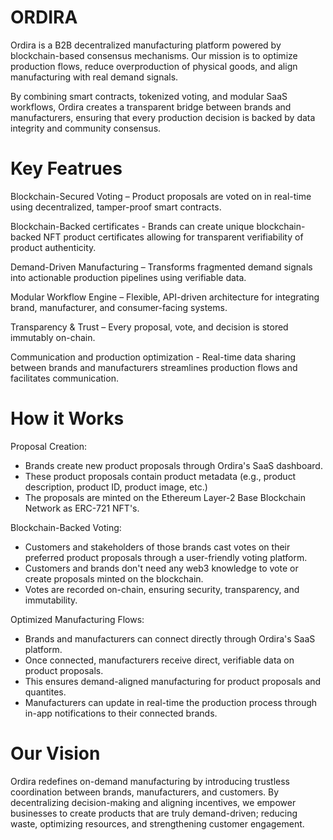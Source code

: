 # ORDIRA
Ordira is a B2B decentralized manufacturing platform powered by blockchain-based consensus mechanisms. Our mission is to optimize production flows, reduce overproduction of physical goods, and align manufacturing with real demand signals.

By combining smart contracts, tokenized voting, and modular SaaS workflows, Ordira creates a transparent bridge between brands and manufacturers, ensuring that every production decision is backed by data integrity and community consensus.

# Key Featrues

Blockchain-Secured Voting – Product proposals are voted on in real-time using decentralized, tamper-proof smart contracts.

Blockchain-Backed certificates - Brands can create unique blockchain-backed NFT product certificates allowing for transparent verifiability of product authenticity. 

Demand-Driven Manufacturing – Transforms fragmented demand signals into actionable production pipelines using verifiable data.

Modular Workflow Engine – Flexible, API-driven architecture for integrating brand, manufacturer, and consumer-facing systems.

Transparency & Trust – Every proposal, vote, and decision is stored immutably on-chain.

Communication and production optimization - Real-time data sharing between brands and manufacturers streamlines production flows and facilitates communication.

# How it Works

Proposal Creation:
   - Brands create new product proposals through Ordira's SaaS dashboard.
   - These product proposals contain product metadata (e.g., product description, product ID, product image, etc.)
   - The proposals are minted on the Ethereum Layer-2 Base Blockchain Network as ERC-721 NFT's.
     
Blockchain-Backed Voting:
   - Customers and stakeholders of those brands cast votes on their preferred product proposals through a user-friendly voting platform.
   - Customers and brands don't need any web3 knowledge to vote or create proposals minted on the blockchain.
   - Votes are recorded on-chain, ensuring security, transparency, and immutability.
     
Optimized Manufacturing Flows:
   - Brands and manufacturers can connect directly through Ordira's SaaS platform.
   - Once connected, manufacturers receive direct, verifiable data on product proposals.
   - This ensures demand-aligned manufacturing for product proposals and quantites.
   - Manufacturers can update in real-time the production process through in-app notifications to their connected brands.

# Our Vision

Ordira redefines on-demand manufacturing by introducing trustless coordination between brands, manufacturers, and customers. By decentralizing decision-making and aligning incentives, we empower businesses to create products that are truly demand-driven; reducing waste, optimizing resources, and strengthening customer engagement.



